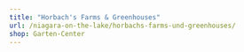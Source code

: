 ```yaml
---
title: "Horbach's Farms & Greenhouses"
url: /niagara-on-the-lake/horbachs-farms-und-greenhouses/
shop: Garten-Center
---
```

